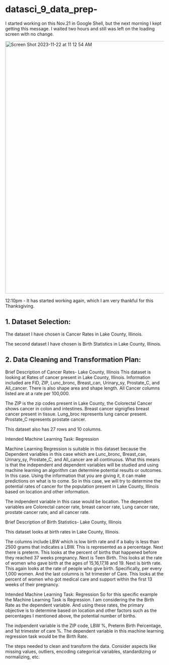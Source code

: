 # datasci_9_data_prep-


I started working on this Nov.21 in Google Shell, but the next morning I kept getting this message. I waited two hours and still was left on the loading screen with no change.

<img width="799" alt="Screen Shot 2023-11-22 at 11 12 54 AM" src="https://github.com/malh718/datasci_9_data_prep-/assets/102617334/7742979a-223b-4a1c-bff4-7897b8cd90eb">

12:10pm - It has started working again, which I am very thankful for this Thanksgiving. 


## 1. Dataset Selection:
   
The dataset I have chosen is Cancer Rates in Lake County, Illinois. 

The second dataset I have chosen is Birth Statistics in Lake County, Illinois. 


## 2. Data Cleaning and Transformation Plan:

Brief Description of Cancer Rates- Lake County, Illinois
This dataset is looking at Rates of cancer present in Lake County, Illinois. Information included are FID, ZIP, Lunc_bronc, Breast_can, Urinary_sy, Prostate_C, and All_cancer. There is also shape area and shape length. All Cancer columns listed are at a rate per 100,000.

The ZIP is the zip codes present in Lake County, the Colorectal Cancer shows cancer in colon and intestines. Breast cancer signigfies breast cancer present in tissue. Lung_broc represents lung cancer present. Prostate_C represents prostate cancer. 

This dataset also has 27 rows and 10 columns.

Intended Machine Learning Task: Regression

Machine Learning Regression is suitable in this dataset because the Dependent variables in this case which are  Lunc_bronc, Breast_can, Urinary_sy, Prostate_C, and All_cancer are all continuous. What this means is that the independent and dependent variables will be studied and using machine learning an algorithm can determine potential results or outcomes. In this case. Using the information that you are giving it, it can make predictions on what is to come. So in this case, we will try to determine the potential rates of cancer for the population present in Lake County, Illinois based on location and other information. 

The indpendent variable in this case would be location.
The dependent variables are Colorectal cancer rate, breast cancer rate, Lung cancer rate, prostate cancer rate, and all cancer rate.

Brief Description of  Birth Statistics- Lake County, Illinois

This dataset looks at birth rates in Lake County, Illinois.

The columns include LBW which is low birth rate and if a baby is less than 2500 grams that indicates a LBW. This is represented as a percentage. Next there is preterm. This looks at the percent of births that happened before they reached 37 weeks pregnancy. Next is Teen Birth. This looks at the rate of women who gave birth at the ages of 15,16,17,18 and 19. Next is birth rate. This again looks at the rate of people who give birth. Specifically, per every 1,000 women. And the last columns is 1st trimester of Care. This looks at the percent of women who got medical care and support within the first 13 weeks of their pregnancy. 



Intended Machine Learning Task: Regression
So for this specific example the Machine Learning Task is Regression. I am considering the  the Birth Rate as the dependent variable. And using these rates, the primary objective is to determine based on location and other factors such as the percentages I mentioned above, the potential number of births.


The indpendent variable is the ZIP code, LBW %, Preterm Birth Percentage, and 1st trimester of care %. The dependent variable in this machine learning regression task would be the Birth Rate. 

The steps needed to clean and transform the data. Consider aspects like missing values, outliers, encoding categorical variables, standardizing or normalizing, etc.



